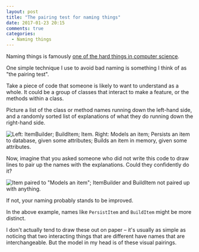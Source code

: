 ```yaml
---
layout: post
title: "The pairing test for naming things"
date: 2017-01-23 20:15
comments: true
categories:
  - Naming things
---
```


Naming things is famously [one of the hard things in computer science](https://martinfowler.com/bliki/TwoHardThings.html).

One simple technique I use to avoid bad naming is something I think of as "the pairing test".

Take a piece of code that someone is likely to want to understand as a whole. It could be a group of classes that interact to make a feature, or the methods within a class.

Picture a list of the class or method names running down the left-hand side, and a randomly sorted list of explanations of what they do running down the right-hand side.

![Left: ItemBuilder; BuildItem; Item. Right: Models an item; Persists an item to database, given some attributes; Builds an item in memory, given some attributes.](https://dl.dropboxusercontent.com/u/546793/blog/pairing-test-1.png)

Now, imagine that you asked someone who did not write this code to draw lines to pair up the names with the explanations. Could they confidently do it?

![Item paired to "Models an item"; ItemBuilder and BuildItem not paired up with anything.](https://dl.dropboxusercontent.com/u/546793/blog/pairing-test-2.png)

If not, your naming probably stands to be improved.

In the above example, names like `PersistItem` and `BuildItem` might be more distinct.

I don't actually tend to draw these out on paper – it's usually as simple as noticing that two interacting things that are different have names that are interchangeable. But the model in my head is of these visual pairings.
